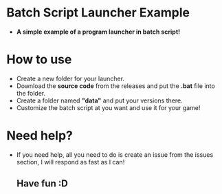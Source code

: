 # Batch Script Launcher Example

- **A simple example of a program launcher in batch script!**

# How to use

- Create a new folder for your launcher.
- Download the **source code** from the releases and put the **.bat** file into the folder.
- Create a folder named **"data"** and put your versions there.
- Customize the batch script at you want and use it for your game!

# Need help?

- If you need help, all you need to do is create an issue from the issues section, I will respond as fast as I can!

  ## Have fun :D
